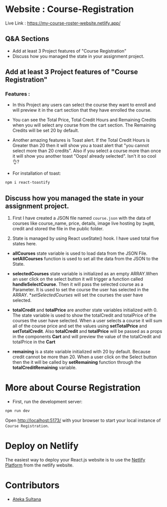 # Website : Course-Registration

Live Link : https://my-course-roster-website.netlify.app/


## Q&A Sections
- Add at least 3 Project features of "Course Registration"
- Discuss how you managed the state in your assignment project.

## Add at least 3 Project features of "Course Registration"

### Features :

* In this Project any users can select the course they want to enroll and will preview it in the cart section that they have enrolled the course.

* You can see the Total Price, Total Credit Hours and Remaining Credits when you will select any course from the cart section. The Remaining Credits will be set 20 by default.

* Another amazing features is Toast alert. If the Total Credit Hours is Greater than 20 then it will show you a toast alert that "you cannot select more than 20 credits". Also if you select a course more than once it will show you another toast "Oops! already selected". Isn't it so cool👌?
* For installation of toast:
```bash
npm i react-toastify
```


## Discuss how you managed the state in your assignment project.

1. First I have created a JSON file named `course.json` with the data of courses like course_name, price, details, image live hosting by `ImgBB`, credit and stored the file in the public folder.


2. State is managed by using React useState() hook. I have used total five states here.

* **allCourses** state variable is used to load data from the JSON File. **setAllCourses** function is used to set all the data from the JSON to the State.

* **selectedCourses** state variable is initialized as an empty ARRAY.When an user click on the select button it will trigger a function called **handleSelectCourse**. Then it will pass the selected course as a Parameter. It is used to set the course the user has selected in the ARRAY. **setSelectedCourses* will set the courses the user have selected.

*  **totalCredit** and **totalPrice** are another state variables initialized with 0. The state variable is used to show the totalCredit and totalPrice of the courses the user have selected. When a user selects a course it will sum all of the course price and set the values using **setTotalPrice** and **setTotalCredit**. Also **totalCredit** and **totalPrice** will be passed as a props in the components **Cart** and will preview the value of the totalCredit and totalPrice in the **Cart**

* **remaining** is a state variable initialized with 20 by default. Because credit cannot be more than 20. When a user click on the Select button then the it will be called by **setRemaining** function through the **totalCreditRemaining** variable.


# More about Course Registration
* First, run the development server:

```bash
npm run dev
```
Open [http://localhost:5173/](http://localhost:5173/) with your browser to start your local instance of `Course Registration`.


# Deploy on Netlify

The easiest way to deploy your React.js website is to use the [Netlify Platform]( https://app.netlify.com/) from the netlify website.


# Contributors

- [Ateka Sultana](https://github.com/programming-hero-web-course2/my-course-roster-Ateka-Oishi)
